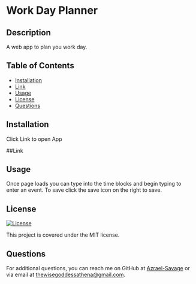 # Work Day Planner

## Description
A web app to plan you work day.

## Table of Contents
- [Installation](#installation)
- [Link](#link)
- [Usage](#usage)
- [License](#license)
- [Questions](#questions)

## Installation
Click Link to open App

##Link


## Usage
Once page loads you can type into the time blocks and begin typing to enter an event. To save click the save icon on the right to save.

## License
[![License](https://img.shields.io/badge/License-MIT-yellow.svg)](https://opensource.org/licenses/MIT)

This project is covered under the MIT license.

## Questions
For additional questions, you can reach me on GitHub at [Azrael-Savage](https://github.com/Azrael-Savage)
or via email at thewisegoddessathena@gmail.com.
